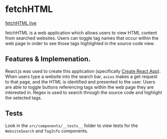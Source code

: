 # fetchHTML

[fetchHTML live](https://html-fetch.herokuapp.com/)

fetchHTML is a web application which allows users to view HTML content from searched websites. Users can toggle tag names that occur within the web page in order to see those tags highlighted in the source code view.

## Features & Implemenation.

React.js was used to create this application (specifically [Create React App](https://github.com/facebookincubator/create-react-app)). When users type a website into the search bar, ```axios``` makes a get request to that page, and the HTML is identified and presented to the user. Users are able to toggle buttons referencing tags within the web page they are interested in. Regex is used to search through the source code and highlight the selected tags.

## Tests

Look in the ```src/components/__tests__``` folder to view tests for the ```WebsiteSearch``` and ```TagInfo``` components.
